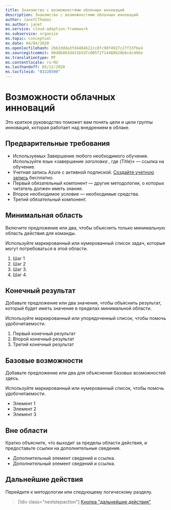 ```yaml
---
title: Знакомство с возможностями облачных инноваций
description: Знакомство с возможностями облачных инноваций
author: JanetCThomas
ms.author: janet
ms.service: cloud-adoption-framework
ms.subservice: organize
ms.topic: conceptual
ms.date: 04/04/2020
ms.openlocfilehash: 2bb2ddda3fd4404622cc8fc90f4927c27f33fbe4
ms.sourcegitcommit: 60d8b863d431b5d7c005f2f14488620b6c4c49be
ms.translationtype: MT
ms.contentlocale: ru-RU
ms.lasthandoff: 05/12/2020
ms.locfileid: "83228590"
---
```

<!-- docsTest:disable -->
<!-- TODO: Finish this article. -->

# <a name="cloud-innovation-capability"></a>Возможности облачных инноваций

<!---Required:
Starts with "Get started: " and is ideally two lines or less when rendered on a 1920x1080 screen. Make the first word following "Get started:" a verb, which is to say, an action. The "X" part should identify both the technology or service involved (such as App Service, Cosmos DB, etc.) and the language or framework, if applicable (.NET Core, Python, JavaScript, Java, etc.). The language or framework shouldn't appear in parentheses.
--->

Это краткое руководство поможет вам понять цели и цели группы инноваций, которая работает над внедрением в облаке.

<!-- In the opening sentence, focus on the job or task to be completed, emphasizing. General industry terms (such as "serverless," which are better for SEO) more than Microsoft-branded terms or acronyms (such as "Azure Functions" or "AKS"). That is, try to include terms people typically search for and avoid using _only_ Microsoft terms. -->

<!--After the opening sentence, provide a light introduction that describes, again in customer-friendly language, what the customer will learn in the process of accomplishing the stated goal. Answer the fundamental "why would I want to do this?" question.

Avoid the following elements whenever possible:
- Avoid callouts (note, important, tip, etc.) because readers tend to skip over them.
Important callouts like preview status or version caveats can be included under prerequisites.

- Avoid links, which are generally invitations for the reader to leave the article and not complete the experience of the quickstart. The exception are links to alternate versions of the same content (such as when you have a VSCode-oriented article and a CLI-oriented article). Those links help get the reader to the right article, rather than being a distraction. If you feel that there are other important concepts needing links, make reviewing a particular article a prerequisite. Otherwise, rely on the line of standard links (see below).

- Avoid any indication of the time it takes to complete the quickstart, because there's already the "x minutes to read" at the top and making a second suggestion can be contradictory.

- Avoid a bullet list of steps or other details in the quickstart: the H2's shown on the right of the docs page already fulfill this purpose.

- Avoid screenshots or diagrams: the opening sentence should be sufficient to explain the result, and other diagrams count as conceptual material that is best in a linked overview.
--->

<!-- Optional standard links: if there are suitable links, you can include a single line of applicable links for companion content at the end of the introduction. Don't use the line if there's only a single link. -->

<!-- NOTE: the Azure subscription line is moved to Prerequisites. -->

## <a name="prerequisites"></a>Предварительные требования

<!-- Make Prerequisites the first H2 after the H1. Omit any preliminary text to the list.-->

- Используемых Завершение любого необходимого обучения. Используйте язык «завершение _заголовка_ , где (Title)» — ссылка на обучение.
- Учетная запись Azure с активной подпиской. [Создайте учетную запись](https://azure.microsoft.com/free/?WT.mc_id=A261C142F) бесплатно.
- Первый обязательный компонент — другие методологии, о которых читатель должен иметь знания.
- Второе необходимое условие — необходимые средства.
- Третий обязательный компонент.

<!-- Include this heading even if there aren't any prerequisites, in which case just use the text: "None" (not bulleted). The reason for this is to maintain consistency across services, which trains readers to always look in the same place.-->

<!-- When there are prerequisites, list each as _items_, not instructions to minimize the verbiage.
For example, use "Python 3.6" instead of "Install Python 3.6". If the prerequisite is something to install, link to the applicable installer or download. Selecting the item/link is then the action to fulfill the prerequisite. Use an action word only if necessary to make the meaning clear.
Don't use links to conceptual information about a prerequisite; only use links for installers.

List prerequisites in the following order:
- An Azure account with an active subscription. [Create an account for free](https://azure.microsoft.com/free/?WT.mc_id=A261C142F).
- Language runtimes (Python, Node, .NET, etc.)
- Packages (from pip, npm, nuget, etc.)
- Tools (like VSCode IF REQUIRED. Don't include tools like pip if they're automatically installed with another tool or language runtime, like Python. Don't include optional tools like text editors--include them only if the quickstart demonstrates them.)
- Sample code
- Specialized hardware
- Other preparatory work, such as creating a VM (OK to link to another article)
- Azure keys
- Service-specific keys

The reason for placing runtimes and tools first is that it might take time to install them, and it's best to get a user started sooner than later.

If you feel like your quickstart has a lot of prerequisites, the quickstart may be the wrong content type - a tutorial or how-to guide may be the better option. Remember that quickstarts should be something a reader can complete in 10 minutes or less.

--->

## <a name="minimum-scope"></a>Минимальная область

<!---Required:
Quickstarts are prescriptive and guide the customer through an end-to-end procedure.
Make sure to use specific naming for setting up accounts and configuring technology.

Avoid linking off to other content - include whatever the customer needs to complete the scenario in the article. For example, if the customer needs to set permissions, include the permissions they need to set, and the specific settings in the quickstart procedure. Don't send the customer to another article to read about it.

In a break from tradition, do not link to reference topics in the procedural part of the quickstart when using cmdlets or code. Provide customers what they need to know in the quickstart to successfully complete the quickstart.

For portal-based procedures, minimize bullets and numbering.

For the CLI or PowerShell based procedures, don't use bullets or numbering.

Be mindful of the number of H2/procedures in the Quickstart. 3-5 procedural steps are about right. Once you've staged the article, look at the right-hand "In this article" section on the docs page; if there are more than 8 total, consider restructuring the article.
--->

Включите предложение или два, чтобы объяснить только минимальную область действия для команды.

Используйте маркированный или нумерованный список задач, которые могут потребоваться в этой области.

1. Шаг 1
1. Шаг 2
1. Шаг 3.
1. Шаг 4.

## <a name="deliverable"></a>Конечный результат

Добавьте предложение или два значения, чтобы объяснить результат, который будет иметь значение в пределах минимальной области.

Используйте маркированный или упорядоченный список, чтобы помочь удобочитаемости.

1. Первый конечный результат
1. Второй конечный результат
1. Третий конечный результат

## <a name="baseline-capability"></a>Базовые возможности

Добавьте предложение или два для объяснения базовых возможностей здесь.

Используйте маркированный или нумерованный список, чтобы помочь удобочитаемости.

- Элемент 1
- Элемент 2
- Элемент 3

## <a name="out-of-scope"></a>Вне области

Кратко объясните, что выходит за пределы области действия, и предоставьте ссылки на дополнительные сведения.

- Дополнительный элемент сведений и ссылка.
- Дополнительный элемент сведений и ссылка.

## <a name="next-steps"></a>Дальнейшие действия

Перейдите к методологии или следующему логическому разделу.
> [!div class="nextstepaction"]
> [Кнопка "дальнейшие действия"](../index.yml)

<!--- Required:
Quickstarts should always have a Next steps H2 that points to the next logical quickstart in a series, or, if there are no other quickstarts, to some other cool thing the customer can do. A single link in the blue box format should direct the customer to the next article - and you can shorten the title in the boxes if the original one doesn't fit.
Do not use a "more info" section or a "resources" section or "see also" section". --->
